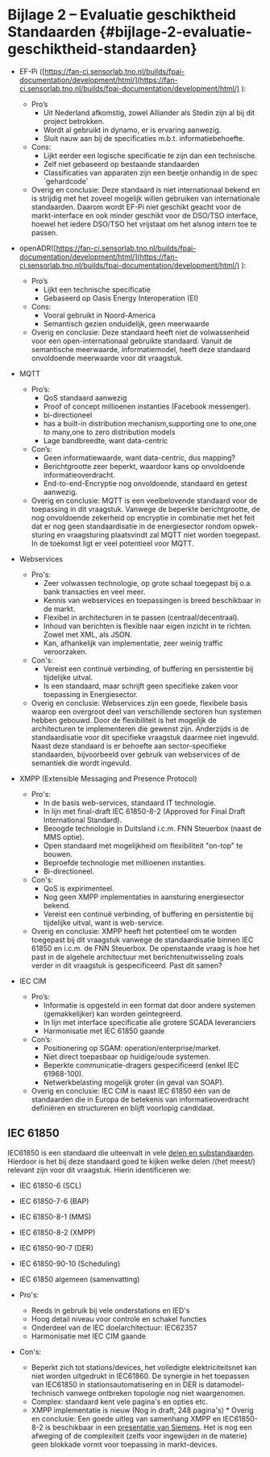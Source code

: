 # Bijlage 2 – Evaluatie geschiktheid Standaarden {#bijlage-2-evaluatie-geschiktheid-standaarden}

*   EF-Pi ([https://fan-ci.sensorlab.tno.nl/builds/fpai-documentation/development/html/](https://fan-ci.sensorlab.tno.nl/builds/fpai-documentation/development/html/) ):
    *   Pro’s
        *   Uit Nederland afkomstig, zowel Alliander als Stedin zijn al bij dit project betrokken.
        *   Wordt al gebruikt in dynamo, er is ervaring aanwezig.
        *   Sluit nauw aan bij de specificaties m.b.t. informatiebehoefte.
    *   Cons:
        *   Lijkt eerder een logische specificatie te zijn dan een technische.
        *   Zelf niet gebaseerd op bestaande standaarden
        *   Classificaties van apparaten zijn een beetje onhandig in de spec `gehardcode’
    *   Overig en conclusie: Deze standaard is niet internationaal bekend en is strijdig met het zoveel mogelijk willen gebruiken van internationale standaarden. Daarom wordt EF-Pi niet geschikt geacht voor de markt-interface en ook minder geschikt voor de DSO/TSO interface, hoewel het iedere DSO/TSO het vrijstaat om het alsnog intern toe te passen.


*   openADR([https://fan-ci.sensorlab.tno.nl/builds/fpai-documentation/development/html/](https://fan-ci.sensorlab.tno.nl/builds/fpai-documentation/development/html/) ):
    *   Pro’s
        *   Lijkt een technische specificatie
        *   Gebaseerd op Oasis Energy Interoperation (EI)
    *   Cons:
        *   Vooral gebruikt in Noord-America
        *   Semantisch gezien onduidelijk, geen meerwaarde
    *   Overig en conclusie: Deze standaard heeft niet de volwassenheid voor een open-internationaal gebruikte standaard. Vanuit de semantische meerwaarde, informatiemodel, heeft deze standaard onvoldoende meerwaarde voor dit vraagstuk.         
        

*   MQTT
    *   Pro’s:
        *   QoS standaard aanwezig
        *   Proof of concept millioenen instanties (Facebook messenger).
        *   bi-directioneel
        *   has a built-in distribution mechanism,supporting one to one,one to many,one to zero distribution models
        *   Lage bandbreedte, want data-centric
    *   Con’s:
        *   Geen informatiewaarde, want data-centric, dus mapping?
        *   Berichtgrootte zeer beperkt, waardoor kans op onvoldoende informatieoverdracht.
        *   End-to-end-Encryptie nog onvoldoende, standaard en getest aanwezig.
    *   Overig en conclusie: MQTT is een veelbelovende standaard voor de toepassing in dit vraagstuk. Vanwege de beperkte berichtgrootte, de nog onvoldoende zekerheid op encryptie in combinatie met het feit dat er nog geen standaardisatie in de energiesector rondom opwek-sturing en vraagsturing plaatsvindt zal MQTT niet worden toegepast. In de toekomst ligt er veel potentieel voor MQTT.


*   Webservices
     *  Pro's:
        *  Zeer volwassen technologie, op grote schaal toegepast bij o.a. bank transacties en veel meer.
        *  Kennis van webservices en toepassingen is breed beschikbaar in de markt.
        *  Flexibel in architecturen in te passen (centraal/decentraal).
        *  Inhoud van berichten is flexible naar eigen inzicht in te richten. Zowel met XML, als JSON.
        *  Kan, afhankelijk van implementatie, zeer weinig traffic veroorzaken. 
     *  Con's:
        *  Vereist een continuë verbinding, of buffering en persistentie bij tijdelijke uitval.
        *  Is een standaard, maar schrijft geen specifieke zaken voor toepassing in Energiesector.
    *   Overig en conclusie: Webservices zijn een goede, flexibele basis waarop een overgroot deel van verschillende sectoren hun systemen hebben gebouwd. Door de flexibiliteit is het mogelijk de architecturen te implementeren die gewenst zijn. Anderzijds is de standaardisatie voor dit specifieke vraagstuk daarmee niet ingevuld. Naast deze standaard is er behoefte aan sector-specifieke standaarden, bijvoorbeeld over gebruik van webservices of de semantiek die wordt ingevuld.          


*   XMPP (Extensible Messaging and Presence Protocol)
    *   Pro's:
        *  In de basis web-services, standaard IT technologie.
        *  In lijn met final-draft IEC 61850-8-2 (Approved for Final Draft International Standard).
        *  Beoogde technologie in Duitsland i.c.m. FNN Steuerbox (naast de MMS optie).
        *  Open standaard met mogelijkheid om flexibiliteit "on-top" te bouwen.
        *  Beproefde technologie met millioenen instanties.
        *  Bi-directioneel.
    *   Con's: 
        *  QoS is expirimenteel.
        *  Nog geen XMPP implementaties in aansturing energiesector bekend.
        *  Vereist een continuë verbinding, of buffering en persistentie bij tijdelijke uitval, want is web-service.
    *   Overig en conclusie: XMPP heeft het potentieel om te worden toegepast bij dit vraagstuk vanwege de standaardisatie binnen IEC 61850 en i.c.m. de FNN Steuerbox. De openstaande vraag is hoe het past in de algehele architectuur met berichtenuitwisseling zoals verder in dit vraagstuk is gespecificeerd. Past dit samen?    


*   IEC CIM
    *   Pro’s:
        *   Informatie is opgesteld in een format dat door andere systemen (gemakkelijker) kan worden geïntegreerd.
        *   In lijn met interface specificatie alle grotere SCADA leveranciers
        *   Harmonisatie met IEC 61850 gaande
    *   Con’s:
        *   Positionering op SGAM: operation/enterprise/market.
        *   Niet direct toepasbaar op huidige/oude systemen.
        *   Beperkte communicatie-dragers gespecificeerd (enkel IEC 61968-100).
        *   Netwerkbelasting mogelijk groter (in geval van SOAP).
    *   Overig en conclusie: IEC CIM is naast IEC 61850 één van de standaarden die in Europa de betekenis van informatieoverdracht definiëren en structureren en blijft voorlopig candidaat.


## IEC 61850
IEC61850 is een standaard die uiteenvalt in vele [delen en substandaarden](https://en.wikipedia.org/wiki/IEC_61850#Standard_documents). Hierdoor is het bij deze standaard goed te kijken welke delen /(het meest/) relevant zijn voor dit vraagstuk. Hierin identificeren we:
* IEC 61850-6 (SCL)
* IEC 61850-7-6 (BAP)
* IEC 61850-8-1 (MMS)
* IEC 61850-8-2 (XMPP)
* IEC 61850-90-7 (DER)
* IEC 61850-90-10 (Scheduling)

*   IEC 61850 algemeen (samenvatting)
   *  Pro's:
        * Reeds in gebruik bij vele onderstations en IED's
        * Hoog detail niveau voor controle en schakel functies
        * Onderdeel van de IEC doelarchitectuur: IEC62357
        * Harmonisatie met IEC CIM gaande
   * Con's:
        * Beperkt zich tot stations/devices, het volledigte elektriciteitsnet kan niet worden uitgedrukt in IEC61860. De synergie in het toepassen van IEC61850 in stationsautomatisering en in DER is datamodel-technisch vanwege ontbreken topologie nog niet waargenomen.
        * Complex: standaard kent vele pagina's en opties etc.
        * XMPP implementatie is nieuw (Nog in draft, 248 pagina's)
    *   Overig en conclusie: Een goede uitleg van samenhang XMPP en IEC61850-8-2 is beschikbaar in een [presentatie van Siemens](http://www.nettedautomation.com/standardization/IEC_TC57/wg17/HMI2015_SmartGridForum_Dawidczak_for_Blog_KHS.pdf). Het is nog een afweging of de complexiteit (zelfs voor ingewijden in de materie) geen blokkade vormt voor toepassing in markt-devices. 

